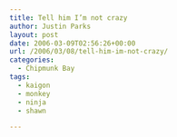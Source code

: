 ```yaml
---
title: Tell him I’m not crazy
author: Justin Parks
layout: post
date: 2006-03-09T02:56:26+00:00
url: /2006/03/08/tell-him-im-not-crazy/
categories:
  - Chipmunk Bay
tags:
  - kaigon
  - monkey
  - ninja
  - shawn

---
```

